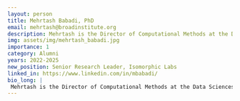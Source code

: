 ```yaml
---
layout: person
title: Mehrtash Babadi, PhD
email: mehrtash@broadinstitute.org
description: Mehrtash is the Director of Computational Methods at the Data Sciences Platform (DSP), Broad Institute. His group develops probabilistic machine learning methods and cloud-native software products for ...
img: assets/img/mehrtash_babadi.jpg
importance: 1
category: Alumni
years: 2022-2025
new_position: Senior Research Leader, Isomorphic Labs
linked_in: https://www.linkedin.com/in/mbabadi/
bio_long: |
 Mehrtash is the Director of Computational Methods at the Data Sciences Platform (DSP), Broad Institute. His group develops probabilistic machine learning methods and cloud-native software products for analyzing massive-scale single-cell droplet-based and spatial omics data, cellular morphology data, and voltage imaging data. He is a strong advocate for open-source software development with emphasis on mathematical rigor, usability, transparency, and reproducibility.
---
```

